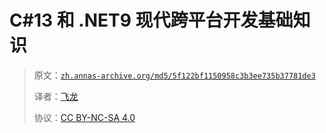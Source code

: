 # C#13 和 .NET9 现代跨平台开发基础知识

> 原文：[`zh.annas-archive.org/md5/5f122bf1150958c3b3ee735b37781de3`](https://zh.annas-archive.org/md5/5f122bf1150958c3b3ee735b37781de3)
> 
> 译者：[飞龙](https://github.com/wizardforcel)
> 
> 协议：[CC BY-NC-SA 4.0](http://creativecommons.org/licenses/by-nc-sa/4.0/)